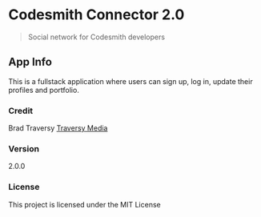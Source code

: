# Codesmith Connector 2.0

> Social network for Codesmith developers


## App Info

This is a fullstack application where users can sign up, log in, update their profiles and portfolio. 

### Credit

Brad Traversy
[Traversy Media](http://www.traversymedia.com)

### Version

2.0.0

### License

This project is licensed under the MIT License

